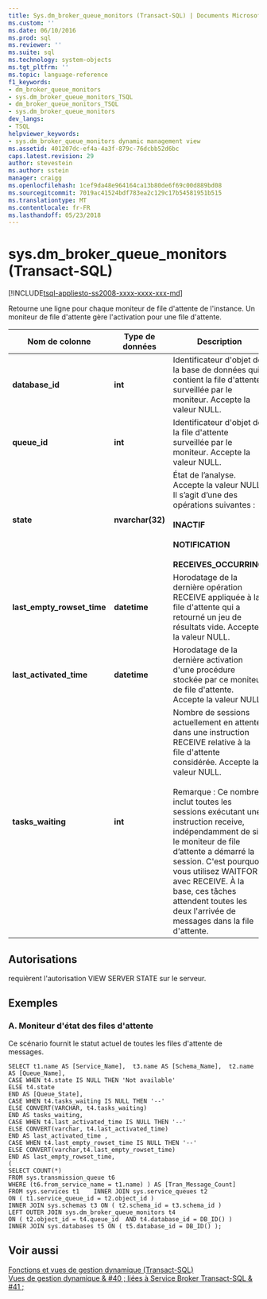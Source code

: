```yaml
---
title: Sys.dm_broker_queue_monitors (Transact-SQL) | Documents Microsoft
ms.custom: ''
ms.date: 06/10/2016
ms.prod: sql
ms.reviewer: ''
ms.suite: sql
ms.technology: system-objects
ms.tgt_pltfrm: ''
ms.topic: language-reference
f1_keywords:
- dm_broker_queue_monitors
- sys.dm_broker_queue_monitors_TSQL
- dm_broker_queue_monitors_TSQL
- sys.dm_broker_queue_monitors
dev_langs:
- TSQL
helpviewer_keywords:
- sys.dm_broker_queue_monitors dynamic management view
ms.assetid: 401207dc-ef4a-4a3f-879c-76dcbb52d6bc
caps.latest.revision: 29
author: stevestein
ms.author: sstein
manager: craigg
ms.openlocfilehash: 1cef9da48e964164ca13b80de6f69c00d889bd08
ms.sourcegitcommit: 7019ac41524bdf783ea2c129c17b54581951b515
ms.translationtype: MT
ms.contentlocale: fr-FR
ms.lasthandoff: 05/23/2018
---
```

# <a name="sysdmbrokerqueuemonitors-transact-sql"></a>sys.dm_broker_queue_monitors (Transact-SQL)
[!INCLUDE[tsql-appliesto-ss2008-xxxx-xxxx-xxx-md](../../includes/tsql-appliesto-ss2008-xxxx-xxxx-xxx-md.md)]

  Retourne une ligne pour chaque moniteur de file d'attente de l'instance. Un moniteur de file d'attente gère l'activation pour une file d'attente.  
  

|Nom de colonne|Type de données| Description|  
|-----------------|---------------|-----------------|  
|**database_id**|**int**|Identificateur d'objet de la base de données qui contient la file d'attente surveillée par le moniteur. Accepte la valeur NULL.|  
|**queue_id**|**int**|Identificateur d'objet de la file d'attente surveillée par le moniteur. Accepte la valeur NULL.|  
|**state**|**nvarchar(32)**|État de l’analyse. Accepte la valeur NULL. Il s’agit d’une des opérations suivantes :<br /><br /> **INACTIF**<br /><br /> **NOTIFICATION**<br /><br /> **RECEIVES_OCCURRING**|  
|**last_empty_rowset_time**|**datetime**|Horodatage de la dernière opération RECEIVE appliquée à la file d'attente qui a retourné un jeu de résultats vide. Accepte la valeur NULL.|  
|**last_activated_time**|**datetime**|Horodatage de la dernière activation d'une procédure stockée par ce moniteur de file d'attente. Accepte la valeur NULL.|  
|**tasks_waiting**|**int**|Nombre de sessions actuellement en attente dans une instruction RECEIVE relative à la file d'attente considérée. Accepte la valeur NULL.<br /><br /> Remarque : Ce nombre inclut toutes les sessions exécutant une instruction receive, indépendamment de si le moniteur de file d’attente a démarré la session. C'est pourquoi vous utilisez WAITFOR avec RECEIVE. À la base, ces tâches attendent toutes les deux l'arrivée de messages dans la file d'attente.|  
  
## <a name="permissions"></a>Autorisations  
 requièrent l'autorisation VIEW SERVER STATE sur le serveur.  
  
## <a name="examples"></a>Exemples  
  
### <a name="a-current-status-queue-monitor"></a>A. Moniteur d'état des files d'attente  
 Ce scénario fournit le statut actuel de toutes les files d'attente de messages.  
  
```  
SELECT t1.name AS [Service_Name],  t3.name AS [Schema_Name],  t2.name AS [Queue_Name],    
CASE WHEN t4.state IS NULL THEN 'Not available'   
ELSE t4.state   
END AS [Queue_State],    
CASE WHEN t4.tasks_waiting IS NULL THEN '--'   
ELSE CONVERT(VARCHAR, t4.tasks_waiting)   
END AS tasks_waiting,   
CASE WHEN t4.last_activated_time IS NULL THEN '--'   
ELSE CONVERT(varchar, t4.last_activated_time)   
END AS last_activated_time ,    
CASE WHEN t4.last_empty_rowset_time IS NULL THEN '--'   
ELSE CONVERT(varchar,t4.last_empty_rowset_time)   
END AS last_empty_rowset_time,   
(   
SELECT COUNT(*)   
FROM sys.transmission_queue t6   
WHERE (t6.from_service_name = t1.name) ) AS [Tran_Message_Count]   
FROM sys.services t1    INNER JOIN sys.service_queues t2   
ON ( t1.service_queue_id = t2.object_id )     
INNER JOIN sys.schemas t3 ON ( t2.schema_id = t3.schema_id )    
LEFT OUTER JOIN sys.dm_broker_queue_monitors t4   
ON ( t2.object_id = t4.queue_id  AND t4.database_id = DB_ID() )    
INNER JOIN sys.databases t5 ON ( t5.database_id = DB_ID() );  
```  
  
## <a name="see-also"></a>Voir aussi  
 [Fonctions et vues de gestion dynamique &#40;Transact-SQL&#41;](~/relational-databases/system-dynamic-management-views/system-dynamic-management-views.md)   
 [Vues de gestion dynamique & #40 ; liées à Service Broker Transact-SQL & #41 ;](../../relational-databases/system-dynamic-management-views/service-broker-related-dynamic-management-views-transact-sql.md)  
  
  

